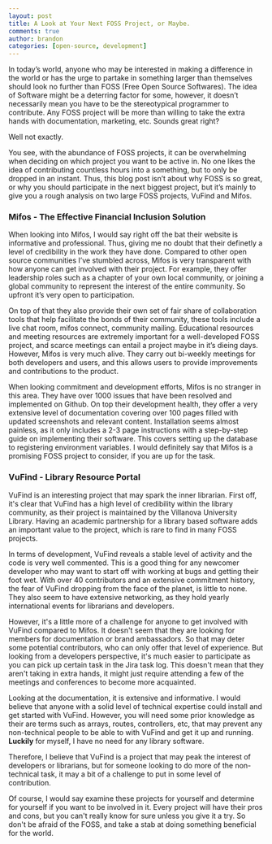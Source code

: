 ```yaml
---
layout: post
title: A Look at Your Next FOSS Project, or Maybe.
comments: true
author: brandon
categories: [open-source, development]
---
```

In today’s world, anyone who may be interested in making a difference in the world or has the urge to partake in something larger than themselves should look no further than FOSS (Free Open Source Softwares). The idea of Software might be a deterring factor for some, however, it doesn’t necessarily mean you have to be the stereotypical programmer to contribute. Any FOSS project will be more than willing to take the extra hands with documentation, marketing, etc. Sounds great right?

Well not exactly.

You see, with the abundance of FOSS projects, it can be overwhelming when deciding on which project you want to be active in. No one likes the idea of contributing countless hours into a something, but to only be dropped in an instant. Thus, this blog post isn’t about why FOSS is so great, or why you should participate in the next biggest project, but it’s mainly to give you a rough analysis on two large FOSS projects, VuFind and Mifos.

### Mifos - The Effective Financial Inclusion Solution
When looking into Mifos, I would say right off the bat their website is informative and professional. Thus, giving me no doubt that their definetly a level of credibility in the work they have done. Compared to other open source communities I’ve stumbled across, Mifos is very transparent with how anyone can get involved with their project. For example, they offer leadership roles such as a chapter of your own local community, or joining a global community to represent the interest of the entire community. So upfront it’s very open to participation.

On top of that they also provide their own set of fair share of collaboration tools that help facilitate the bonds of their community, these tools include a live chat room, mifos connect, community mailing. Educational resources and meeting resources are extremely important for a well-developed FOSS project, and scarce meetings can entail a project maybe in it’s dieing days. However, Mifos is very much alive. They carry out bi-weekly meetings for both developers and users, and this allows users to provide improvements and contributions to the product.

When looking commitment and development efforts, Mifos is no stranger in this area. They have over 1000 issues that have been resolved and implemented on Github. On top their development health, they offer a very extensive level of documentation covering over 100 pages filled with updated screenshots and relevant content. Installation seems almost painless, as it only includes a 2-3 page instructions with a step-by-step guide on implementing their software. This covers setting up the database to registering environment variables. I would definitely say that Mifos is a promising FOSS project to consider, if you are up for the task. 

### VuFind - Library Resource Portal
VuFind is an interesting project that may spark the inner librarian. First off, it's clear that VuFind has a high level of credibility within the library community, as their project is maintained by the Villanova University Library. Having an academic partnership for a library based software adds an important value to the project, which is rare to find in many FOSS projects.

In terms of development, VuFind reveals a stable level of activity and the code is very well commented. This is a good thing for any newcomer developer who may want to start off with working at bugs and getting their foot wet. With over 40 contributors and an extensive commitment history, the fear of VuFind dropping from the face of the planet, is little to none. They also seem to have extensive networking, as they hold yearly international events for librarians and developers.

However, it's a little more of a challenge for anyone to get involved with VuFind compared to Mifos. It doesn't seem that they are looking for members for documentation or brand ambassadors. So that may deter some potential contributors, who can only offer that level of experience. But looking from a developers perspective, it's much easier to participate as you can pick up certain task in the Jira task log. This doesn't mean that they aren't taking in extra hands, it might just require attending a few of the meetings and conferences to become more acquainted.

Looking at the documentation, it is extensive and informative. I would believe that anyone with a solid level of technical expertise could install and get started with VuFind. However, you will need some prior knowledge as their are terms such as arrays, routes, controllers, etc, that may prevent any non-technical people to be able to with VuFind and get it up and running. **Luckily** for myself, I have no need for any library software. 

Therefore, I believe that VuFind is a project that may peak the interest of developers or librarians, but for someone looking to do more of the non-technical task, it may a bit of a challenge to put in some level of contribution.

Of course, I would say examine these projects for yourself and determine for yourself if you want to be involved in it. Every project will have their pros and cons, but you can't really know for sure unless you give it a try. So don't be afraid of the FOSS, and take a stab at doing something beneficial for the world.
